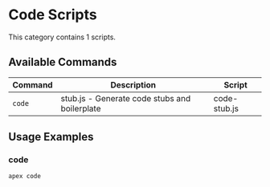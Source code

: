 # Code Scripts

This category contains 1 scripts.

## Available Commands

| Command | Description | Script |
|---------|-------------|--------|
| `code` | stub.js - Generate code stubs and boilerplate | code-stub.js |

## Usage Examples

### code

```bash
apex code
```

